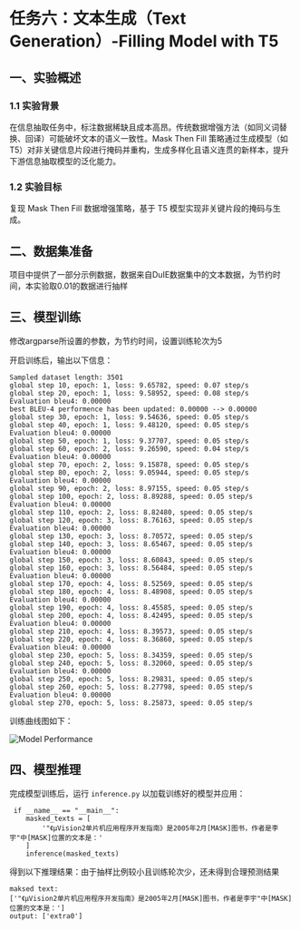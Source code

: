 # 任务六：文本生成（Text Generation）-Filling Model with T5

## 一、实验概述

### 1.1 实验背景

在信息抽取任务中，标注数据稀缺且成本高昂。传统数据增强方法（如同义词替换、回译）可能破坏文本的语义一致性。Mask Then Fill 策略通过生成模型（如 T5）对非关键信息片段进行掩码并重构，生成多样化且语义连贯的新样本，提升下游信息抽取模型的泛化能力。

### 1.2 实验目标

复现 Mask Then Fill 数据增强策略，基于 T5 模型实现非关键片段的掩码与生成。

## 二、数据集准备

项目中提供了一部分示例数据，数据来自DuIE数据集中的文本数据，为节约时间，本实验取0.01的数据进行抽样

## 三、模型训练

修改argparse所设置的参数，为节约时间，设置训练轮次为5

开启训练后，输出以下信息：

```
Sampled dataset length: 3501
global step 10, epoch: 1, loss: 9.65782, speed: 0.07 step/s
global step 20, epoch: 1, loss: 9.58952, speed: 0.08 step/s
Evaluation bleu4: 0.00000
best BLEU-4 performence has been updated: 0.00000 --> 0.00000
global step 30, epoch: 1, loss: 9.54636, speed: 0.05 step/s
global step 40, epoch: 1, loss: 9.48120, speed: 0.05 step/s
Evaluation bleu4: 0.00000
global step 50, epoch: 1, loss: 9.37707, speed: 0.05 step/s
global step 60, epoch: 2, loss: 9.26590, speed: 0.04 step/s
Evaluation bleu4: 0.00000
global step 70, epoch: 2, loss: 9.15878, speed: 0.05 step/s
global step 80, epoch: 2, loss: 9.05944, speed: 0.05 step/s
Evaluation bleu4: 0.00000
global step 90, epoch: 2, loss: 8.97155, speed: 0.05 step/s
global step 100, epoch: 2, loss: 8.89288, speed: 0.05 step/s
Evaluation bleu4: 0.00000
global step 110, epoch: 2, loss: 8.82480, speed: 0.05 step/s
global step 120, epoch: 3, loss: 8.76163, speed: 0.05 step/s
Evaluation bleu4: 0.00000
global step 130, epoch: 3, loss: 8.70572, speed: 0.05 step/s
global step 140, epoch: 3, loss: 8.65467, speed: 0.05 step/s
Evaluation bleu4: 0.00000
global step 150, epoch: 3, loss: 8.60843, speed: 0.05 step/s
global step 160, epoch: 3, loss: 8.56484, speed: 0.05 step/s
Evaluation bleu4: 0.00000
global step 170, epoch: 4, loss: 8.52569, speed: 0.05 step/s
global step 180, epoch: 4, loss: 8.48908, speed: 0.05 step/s
Evaluation bleu4: 0.00000
global step 190, epoch: 4, loss: 8.45585, speed: 0.05 step/s
global step 200, epoch: 4, loss: 8.42495, speed: 0.05 step/s
Evaluation bleu4: 0.00000
global step 210, epoch: 4, loss: 8.39573, speed: 0.05 step/s
global step 220, epoch: 4, loss: 8.36860, speed: 0.05 step/s
Evaluation bleu4: 0.00000
global step 230, epoch: 5, loss: 8.34359, speed: 0.05 step/s
global step 240, epoch: 5, loss: 8.32060, speed: 0.05 step/s
Evaluation bleu4: 0.00000
global step 250, epoch: 5, loss: 8.29831, speed: 0.05 step/s
global step 260, epoch: 5, loss: 8.27798, speed: 0.05 step/s
Evaluation bleu4: 0.00000
global step 270, epoch: 5, loss: 8.25873, speed: 0.05 step/s
```

训练曲线图如下：

![Model Performance](D:\VSWorkSpace\Python\transformer\plm\新建文件夹\Model%20Performance.png)

## 四、模型推理

完成模型训练后，运行 `inference.py` 以加载训练好的模型并应用：

```
 if __name__ == "__main__":
    masked_texts = [
        '"《μVision2单片机应用程序开发指南》是2005年2月[MASK]图书，作者是李宇"中[MASK]位置的文本是：'
    ]
    inference(masked_texts)
```

得到以下推理结果：由于抽样比例较小且训练轮次少，还未得到合理预测结果

```
maksed text: 
['"《μVision2单片机应用程序开发指南》是2005年2月[MASK]图书，作者是李宇"中[MASK]
位置的文本是：']
output: ['extra0']
```
